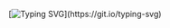 [![Typing SVG](https://readme-typing-svg.demolab.com?font=Roboto+Mono&size=35&duration=4000&pause=1000&width=435&lines=Hi+I'm+Reyhane.;I'm+a+Front-end+Developer.)](https://git.io/typing-svg)
